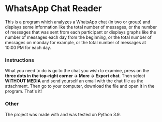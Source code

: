 # WhatsApp Chat Reader

This is a program which analyzes a WhatsApp chat (in two or group) and displays some information like the total number
of messages, or the number of messages that was sent from each participant or displays graphs like the number of messages
each day from the beginning, or the total number of messages on monday for example, or the total number of messages
at 10:00 PM for each day.

### Instructions

What you need to do is go to the chat you wish to examine, press on the **three dots in the top-right corner -> More
-> Export chat**. Then select **WITHOUT MEDIA** and send yourself an email with the chat file as the attachment.
Then go to your computer, download the file and open it in the program. That's it!

### Other

The project was made with and was tested on Python 3.9.
